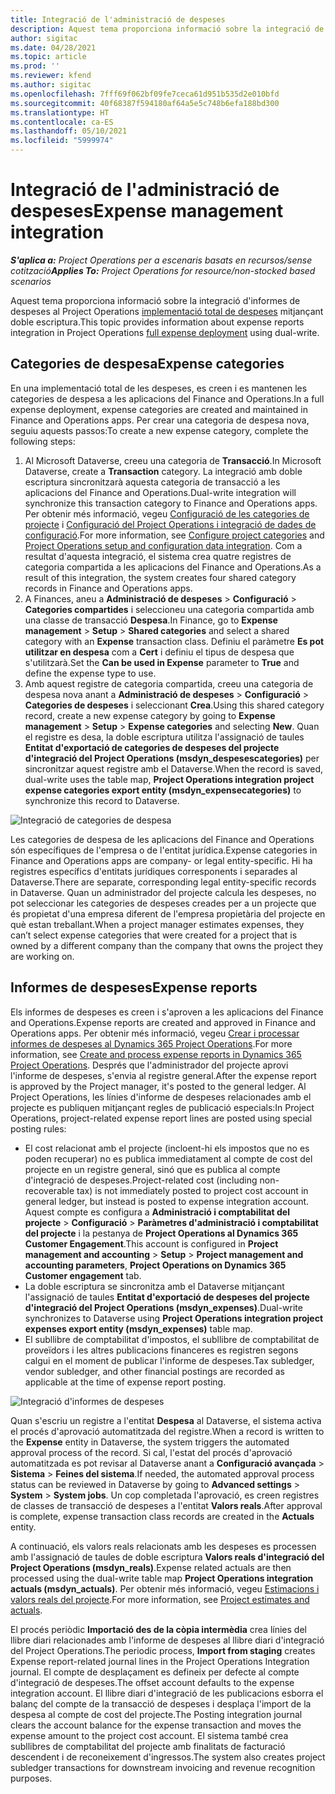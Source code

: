 ```yaml
---
title: Integració de l'administració de despeses
description: Aquest tema proporciona informació sobre la integració de l'informe de despeses al Project Operations mitjançant doble escriptura.
author: sigitac
ms.date: 04/28/2021
ms.topic: article
ms.prod: ''
ms.reviewer: kfend
ms.author: sigitac
ms.openlocfilehash: 7fff69f062bf09fe7ceca61d951b535d2e010bfd
ms.sourcegitcommit: 40f68387f594180af64a5e5c748b6efa188bd300
ms.translationtype: HT
ms.contentlocale: ca-ES
ms.lasthandoff: 05/10/2021
ms.locfileid: "5999974"
---
```

# <a name="expense-management-integration"></a><span data-ttu-id="b2c65-103">Integració de l'administració de despeses</span><span class="sxs-lookup"><span data-stu-id="b2c65-103">Expense management integration</span></span>

<span data-ttu-id="b2c65-104">_**S'aplica a:** Project Operations per a escenaris basats en recursos/sense cotització_</span><span class="sxs-lookup"><span data-stu-id="b2c65-104">_**Applies To:** Project Operations for resource/non-stocked based scenarios_</span></span>

<span data-ttu-id="b2c65-105">Aquest tema proporciona informació sobre la integració d'informes de despeses al Project Operations [implementació total de despeses](../expense/expense-overview.md) mitjançant doble escriptura.</span><span class="sxs-lookup"><span data-stu-id="b2c65-105">This topic provides information about expense reports integration in Project Operations [full expense deployment](../expense/expense-overview.md) using dual-write.</span></span>

## <a name="expense-categories"></a><span data-ttu-id="b2c65-106">Categories de despesa</span><span class="sxs-lookup"><span data-stu-id="b2c65-106">Expense categories</span></span>

<span data-ttu-id="b2c65-107">En una implementació total de les despeses, es creen i es mantenen les categories de despesa a les aplicacions del Finance and Operations.</span><span class="sxs-lookup"><span data-stu-id="b2c65-107">In a full expense deployment, expense categories are created and maintained in Finance and Operations apps.</span></span> <span data-ttu-id="b2c65-108">Per crear una categoria de despesa nova, seguiu aquests passos:</span><span class="sxs-lookup"><span data-stu-id="b2c65-108">To create a new expense category, complete the following steps:</span></span>

1. <span data-ttu-id="b2c65-109">Al Microsoft Dataverse, creeu una categoria de **Transacció**.</span><span class="sxs-lookup"><span data-stu-id="b2c65-109">In Microsoft Dataverse, create a **Transaction** category.</span></span> <span data-ttu-id="b2c65-110">La integració amb doble escriptura sincronitzarà aquesta categoria de transacció a les aplicacions del Finance and Operations.</span><span class="sxs-lookup"><span data-stu-id="b2c65-110">Dual-write integration will synchronize this transaction category to Finance and Operations apps.</span></span> <span data-ttu-id="b2c65-111">Per obtenir més informació, vegeu [Configuració de les categories de projecte](/dynamics365/project-operations/project-accounting/configure-project-categories) i [Configuració del Project Operations i integració de dades de configuració](resource-dual-write-setup-integration.md).</span><span class="sxs-lookup"><span data-stu-id="b2c65-111">For more information, see [Configure project categories](/dynamics365/project-operations/project-accounting/configure-project-categories) and [Project Operations setup and configuration data integration](resource-dual-write-setup-integration.md).</span></span> <span data-ttu-id="b2c65-112">Com a resultat d'aquesta integració, el sistema crea quatre registres de categoria compartida a les aplicacions del Finance and Operations.</span><span class="sxs-lookup"><span data-stu-id="b2c65-112">As a result of this integration, the system creates four shared category records in Finance and Operations apps.</span></span>
2. <span data-ttu-id="b2c65-113">A Finances, aneu a **Administració de despeses** > **Configuració** > **Categories compartides** i seleccioneu una categoria compartida amb una classe de transacció **Despesa**.</span><span class="sxs-lookup"><span data-stu-id="b2c65-113">In Finance, go to **Expense management** > **Setup** > **Shared categories** and select a shared category with an **Expense** transaction class.</span></span> <span data-ttu-id="b2c65-114">Definiu el paràmetre **Es pot utilitzar en despesa** com a **Cert** i definiu el tipus de despesa que s'utilitzarà.</span><span class="sxs-lookup"><span data-stu-id="b2c65-114">Set the **Can be used in Expense** parameter to **True** and define the expense type to use.</span></span>
3. <span data-ttu-id="b2c65-115">Amb aquest registre de categoria compartida, creeu una categoria de despesa nova anant a **Administració de despeses** > **Configuració** > **Categories de despeses** i seleccionant **Crea**.</span><span class="sxs-lookup"><span data-stu-id="b2c65-115">Using this shared category record, create a new expense category by going to **Expense management** > **Setup** > **Expense categories** and selecting **New**.</span></span> <span data-ttu-id="b2c65-116">Quan el registre es desa, la doble escriptura utilitza l'assignació de taules **Entitat d'exportació de categories de despeses del projecte d'integració del Project Operations (msdyn\_despesescategories)** per sincronitzar aquest registre amb el Dataverse.</span><span class="sxs-lookup"><span data-stu-id="b2c65-116">When the record is saved, dual-write uses the table map, **Project Operations integration project expense categories export entity (msdyn\_expensecategories)** to synchronize this record to Dataverse.</span></span>

  ![Integració de categories de despesa](./media/DW6ExpenseCategories.png)

<span data-ttu-id="b2c65-118">Les categories de despesa de les aplicacions del Finance and Operations són específiques de l'empresa o de l'entitat jurídica.</span><span class="sxs-lookup"><span data-stu-id="b2c65-118">Expense categories in Finance and Operations apps are company- or legal entity-specific.</span></span> <span data-ttu-id="b2c65-119">Hi ha registres específics d'entitats jurídiques corresponents i separades al Dataverse.</span><span class="sxs-lookup"><span data-stu-id="b2c65-119">There are separate, corresponding legal entity-specific records in Dataverse.</span></span> <span data-ttu-id="b2c65-120">Quan un administrador del projecte calcula les despeses, no pot seleccionar les categories de despeses creades per a un projecte que és propietat d'una empresa diferent de l'empresa propietària del projecte en què estan treballant.</span><span class="sxs-lookup"><span data-stu-id="b2c65-120">When a project manager estimates expenses, they can’t select expense categories that were created for a project that is owned by a different company than the company that owns the project they are working on.</span></span> 

## <a name="expense-reports"></a><span data-ttu-id="b2c65-121">Informes de despeses</span><span class="sxs-lookup"><span data-stu-id="b2c65-121">Expense reports</span></span>

<span data-ttu-id="b2c65-122">Els informes de despeses es creen i s'aproven a les aplicacions del Finance and Operations.</span><span class="sxs-lookup"><span data-stu-id="b2c65-122">Expense reports are created and approved in Finance and Operations apps.</span></span> <span data-ttu-id="b2c65-123">Per obtenir més informació, vegeu [Crear i processar informes de despeses al Dynamics 365 Project Operations](/learn/modules/create-process-expense-reports/).</span><span class="sxs-lookup"><span data-stu-id="b2c65-123">For more information, see [Create and process expense reports in Dynamics 365 Project Operations](/learn/modules/create-process-expense-reports/).</span></span> <span data-ttu-id="b2c65-124">Després que l'administrador del projecte aprovi l'informe de despeses, s'envia al registre general.</span><span class="sxs-lookup"><span data-stu-id="b2c65-124">After the expense report is approved by the Project manager, it's posted to the general ledger.</span></span> <span data-ttu-id="b2c65-125">Al Project Operations, les línies d'informe de despeses relacionades amb el projecte es publiquen mitjançant regles de publicació especials:</span><span class="sxs-lookup"><span data-stu-id="b2c65-125">In Project Operations, project-related expense report lines are posted using special posting rules:</span></span>

  - <span data-ttu-id="b2c65-126">El cost relacionat amb el projecte (incloent-hi els impostos que no es poden recuperar) no es publica immediatament al compte de cost del projecte en un registre general, sinó que es publica al compte d'integració de despeses.</span><span class="sxs-lookup"><span data-stu-id="b2c65-126">Project-related cost (including non-recoverable tax) is not immediately posted to project cost account in general ledger, but instead is posted to expense integration account.</span></span> <span data-ttu-id="b2c65-127">Aquest compte es configura a **Administració i comptabilitat del projecte** > **Configuració** > **Paràmetres d'administració i comptabilitat del projecte** i la pestanya de **Project Operations al Dynamics 365 Customer Engagement**.</span><span class="sxs-lookup"><span data-stu-id="b2c65-127">This account is configured in **Project management and accounting** > **Setup** > **Project management and accounting parameters**, **Project Operations on Dynamics 365 Customer engagement** tab.</span></span>
  - <span data-ttu-id="b2c65-128">La doble escriptura se sincronitza amb el Dataverse mitjançant l'assignació de taules **Entitat d'exportació de despeses del projecte d'integració del Project Operations (msdyn\_expenses)**.</span><span class="sxs-lookup"><span data-stu-id="b2c65-128">Dual-write synchronizes to Dataverse using **Project Operations integration project expenses export entity (msdyn\_expenses)** table map.</span></span>
  - <span data-ttu-id="b2c65-129">El subllibre de comptabilitat d'impostos, el subllibre de comptabilitat de proveïdors i les altres publicacions financeres es registren segons calgui en el moment de publicar l'informe de despeses.</span><span class="sxs-lookup"><span data-stu-id="b2c65-129">Tax subledger, vendor subledger, and other financial postings are recorded as applicable at the time of expense report posting.</span></span>

  ![Integració d'informes de despeses](./media/DW6ExpenseReports.png)

<span data-ttu-id="b2c65-131">Quan s'escriu un registre a l'entitat **Despesa** al Dataverse, el sistema activa el procés d'aprovació automatitzada del registre.</span><span class="sxs-lookup"><span data-stu-id="b2c65-131">When a record is written to the **Expense** entity in Dataverse, the system triggers the automated approval process of the record.</span></span> <span data-ttu-id="b2c65-132">Si cal, l'estat del procés d'aprovació automatitzada es pot revisar al Dataverse anant a **Configuració avançada** > **Sistema** > **Feines del sistema**.</span><span class="sxs-lookup"><span data-stu-id="b2c65-132">If needed, the automated approval process status can be reviewed in Dataverse by going to **Advanced settings** > **System** > **System jobs**.</span></span> <span data-ttu-id="b2c65-133">Un cop completada l'aprovació, es creen registres de classes de transacció de despeses a l'entitat **Valors reals**.</span><span class="sxs-lookup"><span data-stu-id="b2c65-133">After approval is complete, expense transaction class records are created in the **Actuals** entity.</span></span>

<span data-ttu-id="b2c65-134">A continuació, els valors reals relacionats amb les despeses es processen amb l'assignació de taules de doble escriptura **Valors reals d'integració del Project Operations (msdyn\_reals)**.</span><span class="sxs-lookup"><span data-stu-id="b2c65-134">Expense related actuals are then processed using the dual-write table map **Project Operations integration actuals (msdyn\_actuals)**.</span></span> <span data-ttu-id="b2c65-135">Per obtenir més informació, vegeu [Estimacions i valors reals del projecte](resource-dual-write-estimates-actuals.md).</span><span class="sxs-lookup"><span data-stu-id="b2c65-135">For more information, see [Project estimates and actuals](resource-dual-write-estimates-actuals.md).</span></span>

<span data-ttu-id="b2c65-136">El procés periòdic **Importació des de la còpia intermèdia** crea línies del llibre diari relacionades amb l'informe de despeses al llibre diari d'integració del Project Operations.</span><span class="sxs-lookup"><span data-stu-id="b2c65-136">The periodic process, **Import from staging** creates Expense report-related journal lines in the Project Operations Integration journal.</span></span> <span data-ttu-id="b2c65-137">El compte de desplaçament es defineix per defecte al compte d'integració de despeses.</span><span class="sxs-lookup"><span data-stu-id="b2c65-137">The offset account defaults to the expense integration account.</span></span> <span data-ttu-id="b2c65-138">El llibre diari d'integració de les publicacions esborra el balanç del compte de la transacció de despeses i desplaça l'import de la despesa al compte de cost del projecte.</span><span class="sxs-lookup"><span data-stu-id="b2c65-138">The Posting integration journal clears the account balance for the expense transaction and moves the expense amount to the project cost account.</span></span> <span data-ttu-id="b2c65-139">El sistema també crea subllibres de comptabilitat del projecte amb finalitats de facturació descendent i de reconeixement d'ingressos.</span><span class="sxs-lookup"><span data-stu-id="b2c65-139">The system also creates project subledger transactions for downstream invoicing and revenue recognition purposes.</span></span>
